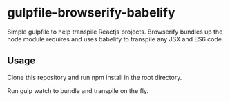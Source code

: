# gulpfile-browserify-babelify

Simple gulpfile to help transpile Reactjs projects. Browserify bundles up the node module requires and uses babelify to transpile any JSX and ES6 code.

## Usage

Clone this repository and run npm install in the root directory.

Run gulp watch to bundle and transpile on the fly.
